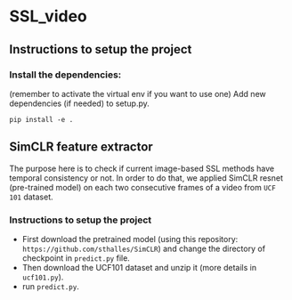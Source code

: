 # SSL_video

## Instructions to setup the project

### Install the dependencies:
(remember to activate the virtual env if you want to use one)
Add new dependencies (if needed) to setup.py.

`pip install -e .`

## SimCLR feature extractor

The purpose here is to check if current image-based SSL methods have temporal consistency or not. In order to do that, we applied SimCLR resnet (pre-trained model) on each two consecutive frames of a video from `UCF 101` dataset.

### Instructions to setup the project

- First download the pretrained model (using this repository: `https://github.com/sthalles/SimCLR`) and change the directory of checkpoint in `predict.py` file.
- Then download the UCF101 dataset and unzip it (more details in `ucf101.py`).
- run `predict.py`.